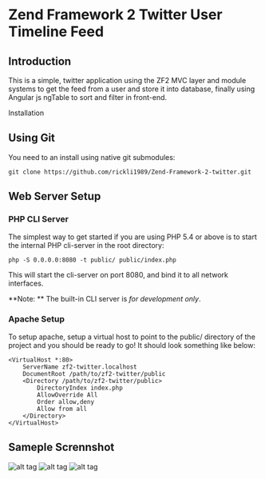 Zend Framework 2 Twitter User Timeline Feed
=======================

Introduction
------------
This is a simple, twitter application using the ZF2 MVC layer and module
systems to get the feed from a user and store it into database, finally using
Angular js ngTable to sort and filter in front-end.

Installation

Using Git
--------------------
You need to an install using native git submodules:

    git clone https://github.com/rickli1989/Zend-Framework-2-twitter.git

Web Server Setup
----------------

### PHP CLI Server

The simplest way to get started if you are using PHP 5.4 or above is to start the internal PHP cli-server in the root directory:

    php -S 0.0.0.0:8080 -t public/ public/index.php

This will start the cli-server on port 8080, and bind it to all network
interfaces.

**Note: ** The built-in CLI server is *for development only*.

### Apache Setup

To setup apache, setup a virtual host to point to the public/ directory of the
project and you should be ready to go! It should look something like below:

    <VirtualHost *:80>
        ServerName zf2-twitter.localhost
        DocumentRoot /path/to/zf2-twitter/public
        <Directory /path/to/zf2-twitter/public>
            DirectoryIndex index.php
            AllowOverride All
            Order allow,deny
            Allow from all
        </Directory>
    </VirtualHost>


Sameple Scrennshot
------------------
![alt tag](https://github.com/rickli1989/rickli1989.github.io/tree/master/zf2/public/img/shot1.png)
![alt tag](https://github.com/rickli1989/rickli1989.github.io/tree/master/zf2/public/img/shot2.png)
![alt tag](https://github.com/rickli1989/rickli1989.github.io/tree/master/zf2/public/img/shot3.png)
